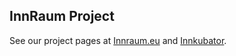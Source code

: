 ## InnRaum Project

See our project pages at [Innraum.eu](https://innraum.eu) and [Innkubator](https://www.innkubator.de/about-us/gir.html).
